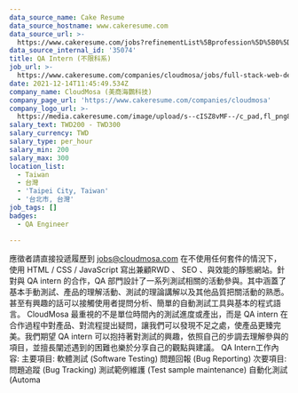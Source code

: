 ```yaml
---
data_source_name: Cake Resume
data_source_hostname: www.cakeresume.com
data_source_url: >-
  https://www.cakeresume.com/jobs?refinementList%5Bprofession%5D%5B0%5D=engineering_qa-engineer&refinementList%5Bsalary_type%5D=per_month&refinementList%5Bsalary_currency%5D=TWD&range%5Bsalary_range%5D%5Bmax%5D=600000
data_source_internal_id: '35074'
title: QA Intern (不限科系)
job_url: >-
  https://www.cakeresume.com/companies/cloudmosa/jobs/full-stack-web-developer-f0f205
date: 2021-12-14T11:45:49.534Z
company_name: CloudMosa (美商海鸚科技)
company_page_url: 'https://www.cakeresume.com/companies/cloudmosa'
company_logo_url: >-
  https://media.cakeresume.com/image/upload/s--cISZ8vMF--/c_pad,fl_png8,h_200,w_200/v1649749049/tudm2ghpqemipwe2w1lh.png
salary_text: TWD200 - TWD300
salary_currency: TWD
salary_type: per_hour
salary_min: 200
salary_max: 300
location_list:
  - Taiwan
  - 台灣
  - 'Taipei City, Taiwan'
  - '台北市, 台灣'
job_tags: []
badges:
  - QA Engineer

---
```


應徵者請直接投遞履歷到 jobs@cloudmosa.com 在不使用任何套件的情況下，使用 HTML / CSS / JavaScript 寫出兼顧RWD 、 SEO 、與效能的靜態網站。針對與 QA intern 的合作，QA 部門設計了一系列測試相關的活動參與。其中涵蓋了基本手動測試、產品的理解活動、測試的理論講解以及其他品質把關活動的熟悉。甚至有興趣的話可以接觸使用者提問分析、簡單的自動測試工具與基本的程式語言。 CloudMosa 最重視的不是單位時間內的測試進度或產出，而是 QA intern 在合作過程中對產品、對流程提出疑問，讓我們可以發現不足之處，使產品更臻完美。我們期望 QA intern 可以抱持著對測試的興趣，依照自己的步調去理解參與的項目，並擅長闡述遇到的困難也樂於分享自己的觀點與建議。 QA Intern工作內容: 主要項目: 軟體測試 (Software Testing) 問題回報 (Bug Reporting) 次要項目: 問題追蹤 (Bug Tracking) 測試範例維護 (Test sample maintenance) 自動化測試 (Automa